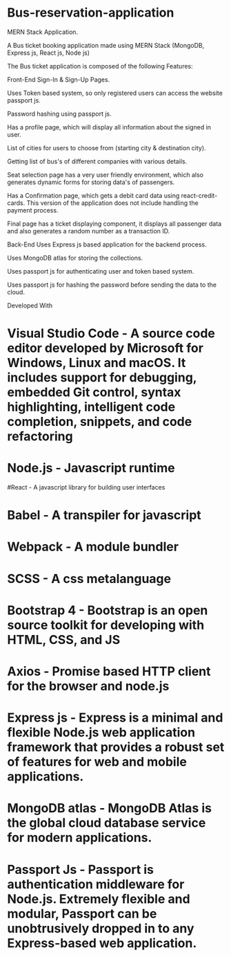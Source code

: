 # Bus-reservation-application
MERN Stack Application.

A Bus ticket booking application made using MERN Stack (MongoDB, Express js, React js, Node js)

The Bus ticket application is composed of the following Features:

Front-End
Sign-In & Sign-Up Pages.

Uses Token based system, so only registered users can access the website passport js.

Password hashing using passport js.

Has a profile page, which will display all information about the signed in user.

List of cities for users to choose from (starting city & destination city).

Getting list of bus's of different companies with various details.

Seat selection page has a very user friendly environment, which also generates dynamic forms for storing data's of passengers.

Has a Confirmation page, which gets a debit card data using react-credit-cards. This version of the application does not include handling the payment process.

Final page has a ticket displaying component, it displays all passenger data and also generates a random number as a transaction ID.

Back-End
Uses Express js based application for the backend process.

Uses MongoDB atlas for storing the collections.

Uses passport js for authenticating user and token based system.

Uses passport js for hashing the password before sending the data to the cloud.

Developed With
# Visual Studio Code - A source code editor developed by Microsoft for Windows, Linux and macOS. It includes support for debugging, embedded Git control, syntax highlighting, intelligent code completion, snippets, and code refactoring
# Node.js - Javascript runtime
#React - A javascript library for building user interfaces
# Babel - A transpiler for javascript
# Webpack - A module bundler
# SCSS - A css metalanguage
# Bootstrap 4 - Bootstrap is an open source toolkit for developing with HTML, CSS, and JS
# Axios - Promise based HTTP client for the browser and node.js
# Express js - Express is a minimal and flexible Node.js web application framework that provides a robust set of features for web and mobile applications.
# MongoDB atlas - MongoDB Atlas is the global cloud database service for modern applications.
# Passport Js - Passport is authentication middleware for Node.js. Extremely flexible and modular, Passport can be unobtrusively dropped in to any Express-based web application.




